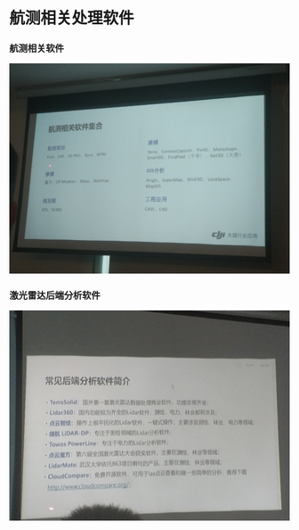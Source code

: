 # 航测相关处理软件

### 航测相关软件

![](.gitbook/assets/img_20210803_113447.jpg)

### 激光雷达后端分析软件

![](.gitbook/assets/img_20210805_101756.jpg)

